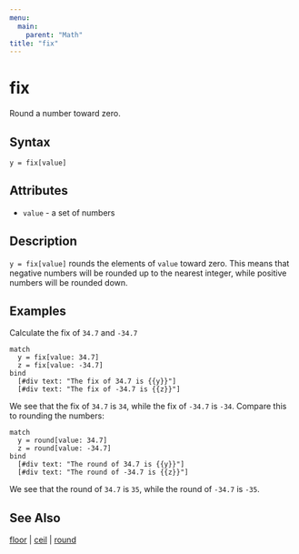 ```yaml
---
menu:
  main:
    parent: "Math"
title: "fix"
---
```


# fix

Round a number toward zero.

## Syntax

```eve
y = fix[value]
```

## Attributes

- `value` - a set of numbers

## Description

`y = fix[value]` rounds the elements of `value` toward zero. This means that negative numbers will be rounded up to the nearest integer, while positive numbers will be rounded down. 

## Examples

Calculate the fix of `34.7` and `-34.7`

```eve
match
  y = fix[value: 34.7]
  z = fix[value: -34.7]
bind
  [#div text: "The fix of 34.7 is {{y}}"]
  [#div text: "The fix of -34.7 is {{z}}"]
```

We see that the fix of `34.7` is `34`, while the fix of `-34.7` is `-34`. Compare this to rounding the numbers:

```eve
match
  y = round[value: 34.7]
  z = round[value: -34.7]
bind
  [#div text: "The round of 34.7 is {{y}}"]
  [#div text: "The round of -34.7 is {{z}}"]
```

We see that the round of `34.7` is `35`, while the round of `-34.7` is `-35`.

## See Also

[floor](../floor) | [ceil](../ceil) | [round](../round)